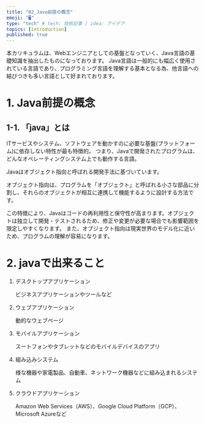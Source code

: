 ```yaml
---
title: "02_Java前提の概念"
emoji: "🖥"
type: "tech" # tech: 技術記事 / idea: アイデア
topics: [introduction]
published: true
---
```

本カリキュラムは、Webエンジニアとしての基盤となっていく、Java言語の基礎知識を抽出したものになっております。
Java言語は一般的にも幅広く使用されている言語であり、プログラミング言語を理解する基本となる為、他言語への結びつきも多い言語として好まれております。

# 1. Java前提の概念

## 1-1. 「java」とは
ITサービスやシステム、ソフトウェアを動かすのに必要な基盤(プラットフォーム)に依存しない特性が最も特徴的。
つまり、Javaで開発されたプログラムは、どんなオペレーティングシステム上でも動作する言語。

Javaはオブジェクト指向と呼ばれる開発手法に基づいています。

オブジェクト指向は、プログラムを「オブジェクト」と呼ばれる小さな部品に分割し、それらのオブジェクトが相互に連携して機能するように設計する方法です。

この特徴により、Javaはコードの再利用性と保守性が高まります。オブジェクトは独立して開発・テストされるため、修正や変更が必要な場合でも影響範囲を限定しやすくなります。
また、オブジェクト指向は現実世界のモデル化に近いため、プログラムの理解が容易になります。

# 2. javaで出来ること
1. デスクトップアプリケーション

    ビジネスアプリケーションやツールなど

2. ウェブアプリケーション

    動的なウェブページ

3. モバイルアプリケーション

    スートフォンやタブレットなどのモバイルデバイスのアプリ

4. 組み込みシステム

    様な機器や家電製品、自動車、ネットワーク機器などに組み込まれるシステム

5. クラウドアプリケーション

    Amazon Web Services（AWS）、Google Cloud Platform（GCP）、Microsoft Azureなど